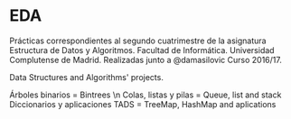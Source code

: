 # EDA
Prácticas correspondientes al segundo cuatrimestre de la asignatura Estructura de Datos y Algoritmos.
Facultad de Informática. Universidad Complutense de Madrid.
Realizadas junto a @damasilovic
Curso 2016/17.

Data Structures and Algorithms' projects.

Árboles binarios = Bintrees \n
Colas, listas y pilas = Queue, list and stack
Diccionarios y aplicaciones TADS = TreeMap, HashMap and aplications
